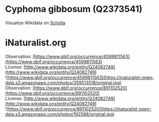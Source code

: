 
Cyphoma gibbosum (Q2373541)
===========================
  
Visualize Wikidata on [Scholia](https://scholia.toolforge.org/taxon/Q2373541)
# iNaturalist.org
  
Observation: [https://www.gbif.org/occurrence/4599811563](https://www.gbif.org/occurrence/4599811563)  
License: [http://www.wikidata.org/entity/Q24082749](http://www.wikidata.org/entity/Q24082749)  
![https://www.gbif.org/occurrence/4599811563](https://inaturalist-open-data.s3.amazonaws.com/photos/359513518/original.jpg)  
Observation: [https://www.gbif.org/occurrence/891102520](https://www.gbif.org/occurrence/891102520)  
License: [http://www.wikidata.org/entity/Q24082749](http://www.wikidata.org/entity/Q24082749)  
![https://www.gbif.org/occurrence/891102520](https://inaturalist-open-data.s3.amazonaws.com/photos/192588/original.jpg)